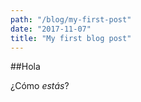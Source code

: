 ```yaml
---
path: "/blog/my-first-post"
date: "2017-11-07"
title: "My first blog post"
---
```


##Hola

¿Cómo *estás*?
